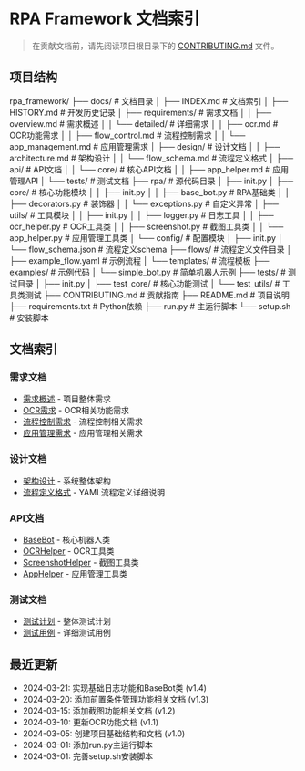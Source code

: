 # RPA Framework 文档索引

> 在贡献文档前，请先阅读项目根目录下的 [CONTRIBUTING.md](../CONTRIBUTING.md) 文件。

## 项目结构

rpa_framework/
├── docs/ # 文档目录
│ ├── INDEX.md # 文档索引
│ ├── HISTORY.md # 开发历史记录
│ ├── requirements/ # 需求文档
│ │ ├── overview.md # 需求概述
│ │ └── detailed/ # 详细需求
│ │ ├── ocr.md # OCR功能需求
│ │ ├── flow_control.md # 流程控制需求
│ │ └── app_management.md # 应用管理需求
│ ├── design/ # 设计文档
│ │ ├── architecture.md # 架构设计
│ │ └── flow_schema.md # 流程定义格式
│ ├── api/ # API文档
│ │ └── core/ # 核心API文档
│ │ ├── app_helper.md # 应用管理API
│ └── tests/ # 测试文档
├── rpa/ # 源代码目录
│ ├── init.py
│ ├── core/ # 核心功能模块
│ │ ├── init.py
│ │ ├── base_bot.py # RPA基础类
│ │ ├── decorators.py # 装饰器
│ │ └── exceptions.py # 自定义异常
│ ├── utils/ # 工具模块
│ │ ├── init.py
│ │ ├── logger.py # 日志工具
│ │ ├── ocr_helper.py # OCR工具类
│ │ ├── screenshot.py # 截图工具类
│ │ └── app_helper.py # 应用管理工具类
│ └── config/ # 配置模块
│ ├── init.py
│ └── flow_schema.json # 流程定义schema
├── flows/ # 流程定义文件目录
│ ├── example_flow.yaml # 示例流程
│ └── templates/ # 流程模板
├── examples/ # 示例代码
│ └── simple_bot.py # 简单机器人示例
├── tests/ # 测试目录
│ ├── init.py
│ ├── test_core/ # 核心功能测试
│ └── test_utils/ # 工具类测试
├── CONTRIBUTING.md # 贡献指南
├── README.md # 项目说明
├── requirements.txt # Python依赖
├── run.py # 主运行脚本
└── setup.sh # 安装脚本

## 文档索引

### 需求文档
- [需求概述](requirements/overview.md) - 项目整体需求
- [OCR需求](requirements/detailed/ocr.md) - OCR相关功能需求
- [流程控制需求](requirements/detailed/flow_control.md) - 流程控制相关需求
- [应用管理需求](requirements/detailed/app_management.md) - 应用管理相关需求

### 设计文档
- [架构设计](design/architecture.md) - 系统整体架构
- [流程定义格式](design/flow_schema.md) - YAML流程定义详细说明

### API文档
- [BaseBot](api/core/base_bot.md) - 核心机器人类
- [OCRHelper](api/core/ocr_helper.md) - OCR工具类
- [ScreenshotHelper](api/core/screenshot_helper.md) - 截图工具类
- [AppHelper](api/core/app_helper.md) - 应用管理工具类

### 测试文档
- [测试计划](tests/test_plan.md) - 整体测试计划
- [测试用例](tests/test_cases.md) - 详细测试用例

## 最近更新
- 2024-03-21: 实现基础日志功能和BaseBot类 (v1.4)
- 2024-03-20: 添加前置条件管理功能相关文档 (v1.3)
- 2024-03-15: 添加截图功能相关文档 (v1.2)
- 2024-03-10: 更新OCR功能文档 (v1.1)
- 2024-03-05: 创建项目基础结构和文档 (v1.0)
- 2024-03-01: 添加run.py主运行脚本
- 2024-03-01: 完善setup.sh安装脚本